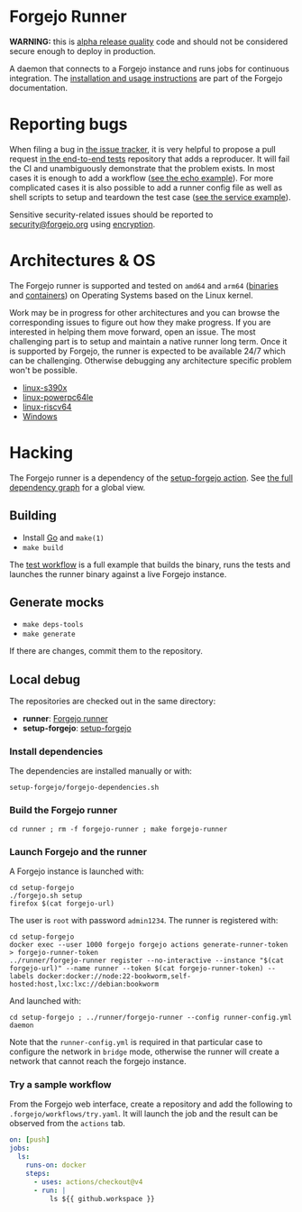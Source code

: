 # Forgejo Runner

**WARNING:** this is [alpha release quality](https://en.wikipedia.org/wiki/Software_release_life_cycle#Alpha) code and should not be considered secure enough to deploy in production.

A daemon that connects to a Forgejo instance and runs jobs for continuous integration. The [installation and usage instructions](https://forgejo.org/docs/next/admin/actions/) are part of the Forgejo documentation.

# Reporting bugs

When filing a bug in [the issue tracker](https://code.forgejo.org/forgejo/runner/issues), it is very helpful to propose a pull request [in the end-to-end tests](https://code.forgejo.org/forgejo/end-to-end/src/branch/main/actions) repository that adds a reproducer. It will fail the CI and unambiguously demonstrate that the problem exists. In most cases it is enough to add a workflow ([see the echo example](https://code.forgejo.org/forgejo/end-to-end/src/branch/main/actions/example-echo)). For more complicated cases it is also possible to add a runner config file as well as shell scripts to setup and teardown the test case ([see the service example](https://code.forgejo.org/forgejo/end-to-end/src/branch/main/actions/example-service)).

Sensitive security-related issues should be reported to [security@forgejo.org](mailto:security@forgejo.org) using [encryption](https://keyoxide.org/security@forgejo.org).

# Architectures & OS

The Forgejo runner is supported and tested on `amd64` and `arm64` ([binaries](https://code.forgejo.org/forgejo/runner/releases) and [containers](https://code.forgejo.org/forgejo/-/packages/container/runner/versions)) on Operating Systems based on the Linux kernel.

Work may be in progress for other architectures and you can browse the corresponding issues to figure out how they make progress. If you are interested in helping them move forward, open an issue. The most challenging part is to setup and maintain a native runner long term. Once it is supported by Forgejo, the runner is expected to be available 24/7 which can be challenging. Otherwise debugging any architecture specific problem won't be possible.

- [linux-s390x](https://code.forgejo.org/forgejo/runner/issues?labels=969)
- [linux-powerpc64le](https://code.forgejo.org/forgejo/runner/issues?labels=968)
- [linux-riscv64](https://code.forgejo.org/forgejo/runner/issues?labels=970)
- [Windows](https://code.forgejo.org/forgejo/runner/issues?labels=365)

# Hacking

The Forgejo runner is a dependency of the [setup-forgejo action](https://code.forgejo.org/actions/setup-forgejo). See [the full dependency graph](https://code.forgejo.org/actions/cascading-pr/#forgejo-dependencies) for a global view.

## Building

- Install [Go](https://go.dev/doc/install) and `make(1)`
- `make build`

The [test workflow](.forgejo/workflows/test.yml) is a full example that builds the binary, runs the tests and launches the runner binary against a live Forgejo instance.

## Generate mocks

- `make deps-tools`
- `make generate`

If there are changes, commit them to the repository.

## Local debug

The repositories are checked out in the same directory:

- **runner**: [Forgejo runner](https://code.forgejo.org/forgejo/runner)
- **setup-forgejo**: [setup-forgejo](https://code.forgejo.org/actions/setup-forgejo)

### Install dependencies

The dependencies are installed manually or with:

```shell
setup-forgejo/forgejo-dependencies.sh
```

### Build the Forgejo runner

```shell
cd runner ; rm -f forgejo-runner ; make forgejo-runner
```

### Launch Forgejo and the runner

A Forgejo instance is launched with:

```shell
cd setup-forgejo
./forgejo.sh setup
firefox $(cat forgejo-url)
```

The user is `root` with password `admin1234`. The runner is registered with:

```
cd setup-forgejo
docker exec --user 1000 forgejo forgejo actions generate-runner-token > forgejo-runner-token
../runner/forgejo-runner register --no-interactive --instance "$(cat forgejo-url)" --name runner --token $(cat forgejo-runner-token) --labels docker:docker://node:22-bookworm,self-hosted:host,lxc:lxc://debian:bookworm
```

And launched with:

```shell
cd setup-forgejo ; ../runner/forgejo-runner --config runner-config.yml daemon
```

Note that the `runner-config.yml` is required in that particular case
to configure the network in `bridge` mode, otherwise the runner will
create a network that cannot reach the forgejo instance.

### Try a sample workflow

From the Forgejo web interface, create a repository and add the
following to `.forgejo/workflows/try.yaml`. It will launch the job and
the result can be observed from the `actions` tab.

```yaml
on: [push]
jobs:
  ls:
    runs-on: docker
    steps:
      - uses: actions/checkout@v4
      - run: |
          ls ${{ github.workspace }}
```
